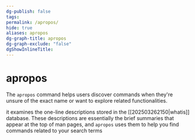 ```yaml
---
dg-publish: false
tags: 
permalink: /apropos/
hide: true
aliases: apropos
dg-graph-title: apropos
dg-graph-exclude: "false"
dgShowInlineTitle:
---
```

# apropos
The `apropos` command helps users discover commands when they're unsure of the exact name or want to explore related functionalities.

it examines the one-line descriptions stored in the [[202503262150|whatis]] database. These descriptions are essentially the brief summaries that appear at the top of man pages, and `apropos` uses them to help you find commands related to your search terms